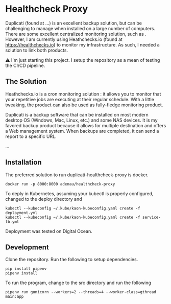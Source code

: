 # Healthcheck Proxy

Duplicati (found at ...) is an excellent backup solution, but can be challenging to manage when installed on a large number of computers. There are some excellent centralized monitoring solution, such as . However, I am currently using Heathchecks.io (found at https://healthchecks.io) to monitor my infrastructure. As such, I needed a solution to link both products.

:warning: I'm just starting this project. I setup the repository as a mean of testing the CI/CD pipeline.

## The Solution

Heathchecks.io is a cron monitoring solution : it allows you to monitor that your repetitive jobs are executing at their regular schedule. With a little tweaking, the product can also be used as fully-fledge monitoring product.

Duplicati is a backup software that can be installed on most modern desktop OS (Windows, Mac, Linux, etc.) and some NAS devices. It is my favored backup product because it allows for multiple destination and offers a Web management system. When backups are completed, it can send a report to a specific URL.

...

## Installation

The preferred solution to run duplicati-healthcheck-proxy is docker.

    docker run -p 8000:8000 adenau/healthcheck-proxy

To deply in Kubernetes, assuming your kubectl is properly configured, changed to the deploy directory and 

    kubectl --kubeconfig ~/.kube/kaon-kubeconfig.yaml create -f deployment.yml 
    kubectl --kubeconfig ~/.kube/kaon-kubeconfig.yaml create -f service-lb.yml 

Deployment was tested on Digital Ocean.

## Development

Clone the repository. Run the following to setup dependencies.

    pip install pipenv
    pipenv install

To run the program, change to the src directory and run the following

    pipenv run gunicorn --workers=2 --threads=4 --worker-class=gthread main:app